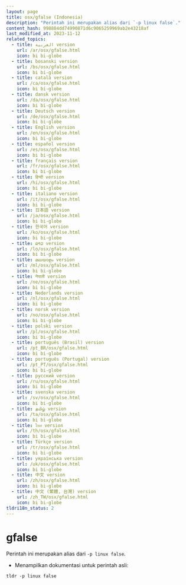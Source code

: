 ```yaml
---
layout: page
title: osx/gfalse (Indonesia)
description: "Perintah ini merupakan alias dari `-p linux false`."
content_hash: 998884dd74990871d6c9065259969ab2e43218af
last_modified_at: 2023-11-12
related_topics:
  - title: العربية version
    url: /ar/osx/gfalse.html
    icon: bi bi-globe
  - title: bosanski version
    url: /bs/osx/gfalse.html
    icon: bi bi-globe
  - title: català version
    url: /ca/osx/gfalse.html
    icon: bi bi-globe
  - title: dansk version
    url: /da/osx/gfalse.html
    icon: bi bi-globe
  - title: Deutsch version
    url: /de/osx/gfalse.html
    icon: bi bi-globe
  - title: English version
    url: /en/osx/gfalse.html
    icon: bi bi-globe
  - title: español version
    url: /es/osx/gfalse.html
    icon: bi bi-globe
  - title: français version
    url: /fr/osx/gfalse.html
    icon: bi bi-globe
  - title: हिन्दी version
    url: /hi/osx/gfalse.html
    icon: bi bi-globe
  - title: italiano version
    url: /it/osx/gfalse.html
    icon: bi bi-globe
  - title: 日本語 version
    url: /ja/osx/gfalse.html
    icon: bi bi-globe
  - title: 한국어 version
    url: /ko/osx/gfalse.html
    icon: bi bi-globe
  - title: ລາວ version
    url: /lo/osx/gfalse.html
    icon: bi bi-globe
  - title: മലയാളം version
    url: /ml/osx/gfalse.html
    icon: bi bi-globe
  - title: नेपाली version
    url: /ne/osx/gfalse.html
    icon: bi bi-globe
  - title: Nederlands version
    url: /nl/osx/gfalse.html
    icon: bi bi-globe
  - title: norsk version
    url: /no/osx/gfalse.html
    icon: bi bi-globe
  - title: polski version
    url: /pl/osx/gfalse.html
    icon: bi bi-globe
  - title: português (Brasil) version
    url: /pt_BR/osx/gfalse.html
    icon: bi bi-globe
  - title: português (Portugal) version
    url: /pt_PT/osx/gfalse.html
    icon: bi bi-globe
  - title: русский version
    url: /ru/osx/gfalse.html
    icon: bi bi-globe
  - title: svenska version
    url: /sv/osx/gfalse.html
    icon: bi bi-globe
  - title: தமிழ் version
    url: /ta/osx/gfalse.html
    icon: bi bi-globe
  - title: ไทย version
    url: /th/osx/gfalse.html
    icon: bi bi-globe
  - title: Türkçe version
    url: /tr/osx/gfalse.html
    icon: bi bi-globe
  - title: українська version
    url: /uk/osx/gfalse.html
    icon: bi bi-globe
  - title: 中文 version
    url: /zh/osx/gfalse.html
    icon: bi bi-globe
  - title: 中文 (繁體, 台灣) version
    url: /zh_TW/osx/gfalse.html
    icon: bi bi-globe
tldri18n_status: 2
---
```

# gfalse

Perintah ini merupakan alias dari `-p linux false`.

- Menampilkan dokumentasi untuk perintah asli:

`tldr -p linux false`
